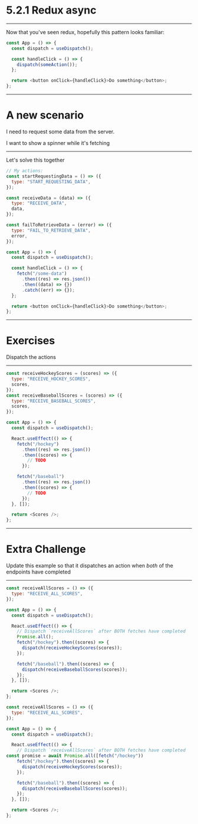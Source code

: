 # 5.2.1 Redux async

---

Now that you've seen redux, hopefully this pattern looks familiar:

```js
const App = () => {
  const dispatch = useDispatch();

  const handleClick = () => {
    dispatch(someAction());
  };

  return <button onClick={handleClick}>Do something</button>;
};
```

---

# A new scenario

I need to request some data from the server.

I want to show a spinner while it's fetching

---

Let's solve this together

```js
// My actions:
const startRequestingData = () => ({
  type: "START_REQUESTING_DATA",
});

const receiveData = (data) => ({
  type: "RECEIVE_DATA",
  data,
});

const failToRetrieveData = (error) => ({
  type: "FAIL_TO_RETRIEVE_DATA",
  error,
});

const App = () => {
  const dispatch = useDispatch();

  const handleClick = () => {
    fetch("/some-data")
      .then((res) => res.json())
      .then((data) => {})
      .catch((err) => {});
  };

  return <button onClick={handleClick}>Do something</button>;
};
```

---

# Exercises

Dispatch the actions

---

<Timer />

```js
const receiveHockeyScores = (scores) => ({
  type: "RECEIVE_HOCKEY_SCORES",
  scores,
});
const receiveBaseballScores = (scores) => ({
  type: "RECEIVE_BASEBALL_SCORES",
  scores,
});

const App = () => {
  const dispatch = useDispatch();

  React.useEffect(() => {
    fetch("/hockey")
      .then((res) => res.json())
      .then((scores) => {
        // TODO
      });

    fetch("/baseball")
      .then((res) => res.json())
      .then((scores) => {
        // TODO
      });
  }, []);

  return <Scores />;
};
```

---

# Extra Challenge

Update this example so that it dispatches an action when _both_ of the endpoints have completed

---

<Timer />

```js
const receiveAllScores = () => ({
  type: "RECEIVE_ALL_SCORES",
});

const App = () => {
  const dispatch = useDispatch();

  React.useEffect(() => {
    // Dispatch `receiveAllScores` after BOTH fetches have completed
    Promise.all();
    fetch("/hockey").then((scores) => {
      dispatch(receiveHockeyScores(scores));
    });

    fetch("/baseball").then((scores) => {
      dispatch(receiveBaseballScores(scores));
    });
  }, []);

  return <Scores />;
};
```

```js
const receiveAllScores = () => ({
  type: "RECEIVE_ALL_SCORES",
});

const App = () => {
  const dispatch = useDispatch();

  React.useEffect(() => {
    // Dispatch `receiveAllScores` after BOTH fetches have completed
const promise = await Promise.all([fetch("/hockey"))
    fetch("/hockey").then((scores) => {
      dispatch(receiveHockeyScores(scores));
    });

    fetch("/baseball").then((scores) => {
      dispatch(receiveBaseballScores(scores));
    });
  }, []);

  return <Scores />;
};
```

